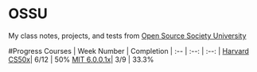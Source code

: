 # OSSU
My class notes, projects, and tests from [Open Source Society University](https://github.com/open-source-society/computer-science)

#Progress
Courses | Week Number | Completion |
:-- | :--: | :--: |
[Harvard CS50x](https://www.edx.org/course/introduction-computer-science-harvardx-cs50x#!)| 6/12 | 50% 
[MIT 6.0.0.1x](https://www.edx.org/course/introduction-computer-science-mitx-6-00-1x-5#!)| 3/9 | 33.3% 

